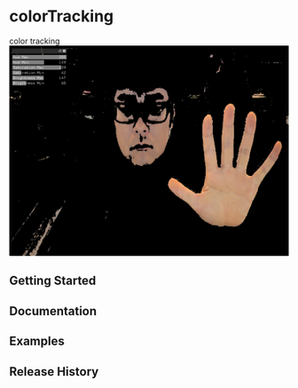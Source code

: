 # colorTracking

color tracking
!["colorTracking"](cap1.png "colorTracking")

## Getting Started

## Documentation

## Examples

## Release History